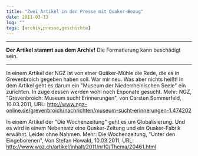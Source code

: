 ```yaml
---
title: "Zwei Artikel in der Presse mit Quaker-Bezug"
date: 2011-03-13
log: ""
tags: [archiv,presse,geschichte]
---
```

<hr><b>Der Artikel stammt aus dem Archiv!</b> Die Formatierung kann beschädigt sein.<hr>

In einem Artikel der NGZ ist von einer Quäker-Mühle die Rede, die es in Grevenbroich gegeben haben soll. War mir neu. Was aber nichts heißt! In dem Artikel geht es darum ein "Museum der Niederrheinischen Seele" ein zurichten. In zuge dessen werden wohl noch Exponate gesucht. Mehr: NGZ, "Grevenbroich: Museum sucht Erinnerungen", von Carsten Sommerfeld, 10.03.2011, URL: http://www.ngz-online.de/grevenbroich/nachrichten/museum-sucht-erinnerungen-1.474202 

In einem Artikel der "Die Wochenzeitung" geht es um Globalisierung. Und es wird in einem Nebensatz eine Quaker-Zeitung und ein Quaker-Fabrik erwähnt. Leider ohne Nahmen. Mehr:  Die Wochenzeitung, "Unter den Eingeborenen", Von Stefan Howald, 10.03.2011, URL: http://www.woz.ch/artikel/inhalt/2011/nr10/Thema/20461.html 




